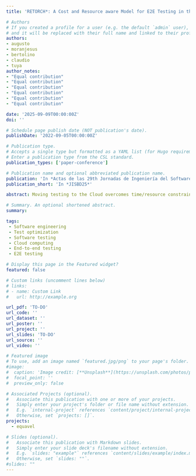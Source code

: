 ```yaml
---
title: 'RETORCH*: A Cost and Resource aware Model for E2E Testing in the Cloud'

# Authors
# If you created a profile for a user (e.g. the default `admin` user), write the username (folder name) here
# and it will be replaced with their full name and linked to their profile.
authors:
- augusto
- moranjesus
- bertolino
- claudio
- tuya
author_notes:
- "Equal contribution"
- "Equal contribution"
- "Equal contribution"
- "Equal contribution"
- "Equal contribution"
- "Equal contribution"

date: '2025-09-09T00:00:00Z'
doi: ''

# Schedule page publish date (NOT publication's date).
publishDate: '2022-09-05T00:00:00Z'

# Publication type.
# Accepts a single type but formatted as a YAML list (for Hugo requirements).
# Enter a publication type from the CSL standard.
publication_types: ['paper-conference']

# Publication name and optional abbreviated publication name.
publication: 'In *Actas de las 29th Jornadas de Ingeniería del Software y Bases de Datos, Córdoba, Spain*' 
publication_short: 'In *JISBD25*'

abstract: Moving testing to the Cloud overcomes time/resource constraints by leveraging an unlimited and elastic infrastructure, especially for testing levels like End-to-End (E2E) that require a high number of resources and/or execution time. However, it introduces new challenges to those already faced on-premises, like selecting the most suitable Cloud infrastructure and bill-ing scheme. We propose the RETORCH* test execution model that estimates and compares the monetary cost of executing an E2E test suite with different Cloud alternatives, billing schemes, and test configurations. RETORCH* goes beyond the mere cost billed, and selects the solution that best aligns with the test team strategy using the data of on-premises prior executions and the tester’s experience. This cost is broken down into the cost incurred to execute the test suite (testing cost) and possible unused infrastructure (overprovisioning cost). Based on these distinct costs, the test team can compare different Cloud and test configurations. RETORCH* has been evaluated using a real-world application's E2E test suite. We analyze how the different decisions taken when the suite is migrated to the Cloud impact the cost, highlighting how RETORCH* can help the tester during Cloud and test configuration to make a more informed decision..

# Summary. An optional shortened abstract.
summary: 

tags: 
 - Software engineering
 - Test optimization
 - Software testing
 - Cloud computing
 - End-to-end testing
 - E2E testing

# Display this page in the Featured widget?
featured: false

# Custom links (uncomment lines below)
# links:
# - name: Custom Link
#   url: http://example.org

url_pdf: 'TO-DO'
url_code: ''
url_dataset: ''
url_poster: ''
url_project: ''
url_slides: 'TO-DO'
url_source: ''
url_video: ''

# Featured image
# To use, add an image named `featured.jpg/png` to your page's folder.
#image:
#  caption: 'Image credit: [**Unsplash**](https://unsplash.com/photos/pLCdAaMFLTE)'
#  focal_point: ''
#  preview_only: false

# Associated Projects (optional).
#   Associate this publication with one or more of your projects.
#   Simply enter your project's folder or file name without extension.
#   E.g. `internal-project` references `content/project/internal-project/index.md`.
#   Otherwise, set `projects: []`.
projects:
  - equavel

# Slides (optional).
#   Associate this publication with Markdown slides.
#   Simply enter your slide deck's filename without extension.
#   E.g. `slides: "example"` references `content/slides/example/index.md`.
#   Otherwise, set `slides: ""`.
#slides: ""
---
```



